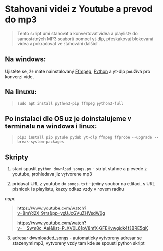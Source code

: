 # Stahovani videi z Youtube a prevod do mp3

> Tento skript umi stahovat a konvertovat videa a playlisty do samostatných MP3 souborů pomocí yt-dlp, přeskakovat blokovaná videa a
> pokračovat ve stahování dalších.

## Na windows:

Ujistěte se, že máte nainstalovaný [Ffmpeg](https://www.ffmpeg.org/download.html), [Python](https://www.python.org/downloads/) a yt-dlp používá pro konverzi videí.

## Na linuxu: 

> ```sudo apt install python3-pip ffmpeg python3-full```
>

## Po instalaci dle OS uz je doinstalujeme v terminalu na windows i linux:

> ``` pip3 install pip pytube pydub yt-dlp ffmpeg ffprobe --upgrade --break-system-packages ```
>

## Skripty

1) staci spustit ```python download_songs.py``` - skript stahne a prevede z youtube, prohledava jiz vytvorene mp3 

2) pridavat URL z youtube do ```songs.txt``` - jediny soubor na editaci,  s URL pisnicek i s playlistu, kazdy odkaz vzdy v novem radku

*napr.*

> https://www.youtube.com/watch?v=8mYd2X_9rrs&pp=ygUJcGVuZHVsdW0g
> 
> https://www.youtube.com/watch?v=__Swm8c_AeI&list=PLXV0L61pV8hfX-GFEKvwgjdk4f3BRE5qK
> 


3) adresar downloaded_songs - automaticky vytvoreny adresar se stazenymi mp3, vytvoreny vzdy tam kde se spousti python skript

